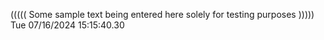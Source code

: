 ((((( Some sample text being entered here solely for testing purposes ))))) Tue 07/16/2024 15:15:40.30
